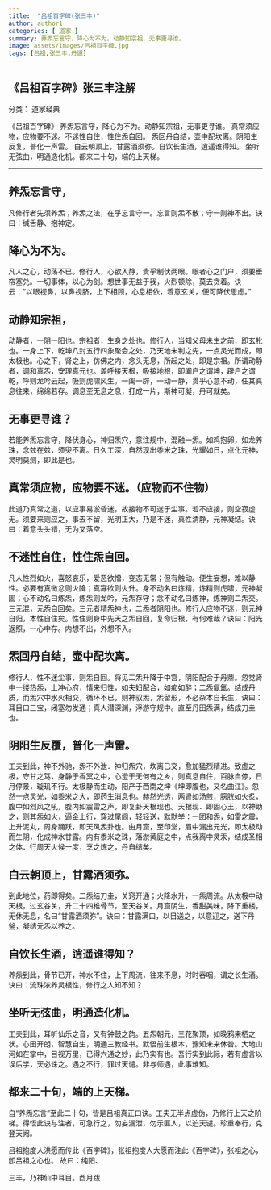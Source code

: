 ```yaml
---
title:  "吕祖百字碑(张三丰)"
author: author1
categories: [ 道家 ]
summary: 养炁忘言守，降心为不为。动静知宗祖，无事更寻谁。
image: assets/images/吕祖百字碑.jpg
tags: [吕祖,张三丰,丹道]
---
```


## 《吕祖百字碑》张三丰注解 

分类： 道家经典

《吕祖百字碑》
养炁忘言守，降心为不为。动静知宗祖，无事更寻谁。
真常须应物，应物要不迷。不迷性自住，性住炁自回。
炁回丹自结，壶中配坎离。阴阳生反复，普化一声雷。
白云朝顶上，甘露洒须弥。自饮长生酒，逍遥谁得知。
坐听无弦曲，明通造化机。都来二十句，端的上天梯。

-----------------------------------------------------------------------------------------
## 养炁忘言守，
凡修行者先须养炁；养炁之法，在乎忘言守一。忘言则炁不散；守一则神不出。诀曰：缄舌静、抱神定。

## 降心为不为。
凡人之心，动荡不已。修行人，心欲入静，贵乎制伏两眼。眼者心之门户，须要垂帘塞兑。一切事体，以心为剑。想世事无益于我，火烈顿除，莫去贪着。诀云：“以眼视鼻，以鼻视脐，上下相顾，心息相依，着意玄关，便可降伏思虑。”

## 动静知宗祖，
动静者，一阴一阳也。宗祖者，生身之处也。修行人，当知父母未生之前．即玄牝也。一身上下，乾坤八封五行四象聚会之处，乃天地未判之先，一点灵光而成，即太极也。心之下，肾之上，仿佛之内，念头无息，所起之处，即是宗祖。所谓动静者，调和真炁，安理真元也。盖呼接天根，吸接地根，即阖户之谓坤，辟户之谓乾，呼则龙吟云起，吸则虎啸风生。一阖一辟，一动一静，贯乎心意不动，任其真息往来，绵绵若存。调息至无息之息，打成一片，斯神可凝，丹可就矣。

## 无事更寻谁？
若能养炁忘言守，降伏身心，神归炁穴，意注规中，混融一炁。如鸡抱卵，如龙养珠，念兹在兹，须臾不离。日久工深，自然现出黍米之珠，光耀如日，点化元神，灵明莫测，即此是也。

## 真常须应物，应物要不迷。（应物而不住物）
此道乃真常之道，以应事易淤昏迷，故接物不可迷于尘事。若不应接，则空寂虚无。须要来则应之，事去不留，光明正大，乃是不迷，真性清静，元神凝结。诀曰：着意头头错，无为又落空。

## 不迷性自住，性住炁自回。
凡人性烈如火，喜怒哀乐，爱恶欲憎，变态无常；但有触动。便生妄想，难以静性。必要有真微忿则火降；真寡欲则火升。身不动名曰炼精，炼精则虎啸，元神凝固；心不动名曰炼炁，炼炁则龙吟，元炁存守；念不动名曰炼神，炼神则二炁交。三元混，元炁自回矣。三元者精炁神也，二炁者阴阳也。修行人应物不迷，则元神自归，本性自住矣。性住则身中先天之炁自回，复命归根，有何难哉？诀曰：阳光返照，一心中存。内想不出，外想不入。

## 炁回丹自结，壶中配坎离。
修行人，性不迷尘事，则炁自回。将见二炁升降于中宫，阴阳配合于丹鼎。忽觉肾中一缕热炁，上冲心府，情来归性，如夫妇配合，如痴如醉；二炁氤氲。结成丹质，而炁穴中水火相交，循环不已，则神驭炁，炁留形，不必杂本自长生，诀曰：耳目口三宝，闭塞勿发通；真人潜深渊，浮游守规中。直至丹田炁满，结成刀圭也。

## 阴阳生反覆，普化一声雷。
工夫到此，神不外驰，炁不外泄．神归炁穴，坎离已交，愈加猛烈精进。致虚之极，守甘之笃，身静于香冥之中，心澄于无何有之乡，则真息自住，百脉自停，日月停景，璇玑不行。太极静而生动，阳产于西南之坤《坤即腹也，又名曲江》。忽然一点灵光，如黍米之大，即药生消息也。赫然光透，两肾如汤煎，膀胱如火炙，腹中如烈风之吼，腹内如震雷之声，即复卦天根现也。天根现．即固心王，以神助之，则其炁如火，逼金上行，穿过尾闾，轻轻送，默默举：一团和炁，如雷之震，上升泥丸，周身踊跃，即天风炁卦也。由月窟，至印堂，眉中漏出元光，即太极动而生阴，化成神水甘露。内有黍米之珠，落淤黄庭之中，点我离中灵汞，结成圣相之体．行周天火候一度，烹之炼之，丹自结矣。

## 白云朝顶上，甘露洒须弥。
到此地位，药即得矣。二炁结刀圭，关窍开通；火降水升，一炁周流。从太极中动天根，过玄谷关，升二十四椎骨节，至天谷关。月窟阴生，香甜美味，降下重楼，无休无息，名曰“甘露洒须弥”。诀曰：甘露满口，以目送之，以意迎之，送下丹釜，凝结元炁以养之。

## 自饮长生酒，逍遥谁得知？
养炁到此，骨节已开，神水不住，上下周流，往来不息，时时吞咽，谓之长生酒。诀曰：流珠浓养灵根性，修行之人知不知？

## 坐听无弦曲，明通造化机。
工夫到此，耳听仙乐之音，又有钟鼓之韵。五炁朝元，三花聚顶，如晚鸦来栖之状。心田开朗，智慧自生，明通三教经书。默悟前生根本，豫知未来休咎。大地山河如在掌中，目视万里，已得六通之妙，此乃实有也。吾行实到此际，若有虚言以误后学，天必诛之。遇之不行，罪过天谴。非与师遇，此事难知。

## 都来二十句，端的上天梯。
自“养炁忘言”至此二十句，皆是吕祖真正口诀。工夫无半点虚伪，乃修行上天之阶梯。得悟此诀与注者，可急行之，勿妄漏泄，勿示匪人，以迫天谴。珍重奉行，克登天阙。

吕祖抱度人洪愿而传此《百字碑》，张祖抱度人大愿而注此《百字碑》，张祖之心，卽吕祖之心也。
故曰：纯阳、

三丰，乃神仙中耳目。酉月跋
